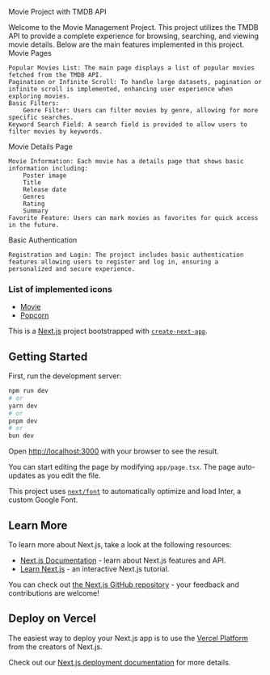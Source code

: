 Movie Project with TMDB API

Welcome to the Movie Management Project. This project utilizes the TMDB API to provide a complete experience for browsing, searching, and viewing movie details. Below are the main features implemented in this project.
Movie Pages

    Popular Movies List: The main page displays a list of popular movies fetched from the TMDB API.
    Pagination or Infinite Scroll: To handle large datasets, pagination or infinite scroll is implemented, enhancing user experience when exploring movies.
    Basic Filters:
        Genre Filter: Users can filter movies by genre, allowing for more specific searches.
    Keyword Search Field: A search field is provided to allow users to filter movies by keywords.

Movie Details Page

    Movie Information: Each movie has a details page that shows basic information including:
        Poster image
        Title
        Release date
        Genres
        Rating
        Summary
    Favorite Feature: Users can mark movies as favorites for quick access in the future.

Basic Authentication

    Registration and Login: The project includes basic authentication features allowing users to register and log in, ensuring a personalized and secure experience.

### List of implemented icons
- [Movie](https://www.flaticon.com/free-icon/movie_4831203?term=movie&page=2&position=11&origin=search&related_id=4831203)
- [Popcorn](https://www.flaticon.es/icono-gratis/palomitas-de-maiz_704939?term=pelicula&related_id=704939)



This is a [Next.js](https://nextjs.org/) project bootstrapped with [`create-next-app`](https://github.com/vercel/next.js/tree/canary/packages/create-next-app).

## Getting Started

First, run the development server:

```bash
npm run dev
# or
yarn dev
# or
pnpm dev
# or
bun dev
```

Open [http://localhost:3000](http://localhost:3000) with your browser to see the result.

You can start editing the page by modifying `app/page.tsx`. The page auto-updates as you edit the file.

This project uses [`next/font`](https://nextjs.org/docs/basic-features/font-optimization) to automatically optimize and load Inter, a custom Google Font.

## Learn More

To learn more about Next.js, take a look at the following resources:

- [Next.js Documentation](https://nextjs.org/docs) - learn about Next.js features and API.
- [Learn Next.js](https://nextjs.org/learn) - an interactive Next.js tutorial.

You can check out [the Next.js GitHub repository](https://github.com/vercel/next.js/) - your feedback and contributions are welcome!

## Deploy on Vercel

The easiest way to deploy your Next.js app is to use the [Vercel Platform](https://vercel.com/new?utm_medium=default-template&filter=next.js&utm_source=create-next-app&utm_campaign=create-next-app-readme) from the creators of Next.js.

Check out our [Next.js deployment documentation](https://nextjs.org/docs/deployment) for more details.



